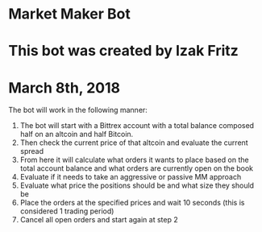 # Market Maker Bot
# This bot was created by Izak Fritz
# March 8th, 2018

The bot will work in the following manner:
1. The bot will start with a Bittrex account with a total balance composed half on
an altcoin and half Bitcoin.
2. Then check the current price of that altcoin and evaluate the current spread
3. From here it will calculate what orders it wants to place based on the
total account balance and what orders are currently open on the book
4. Evaluate if it needs to take an aggressive or passive MM approach
5. Evaluate what price the positions should be and what size they should be
5. Place the orders at the specified prices and wait 10 seconds (this is considered 1 trading period)
6. Cancel all open orders and start again at step 2
